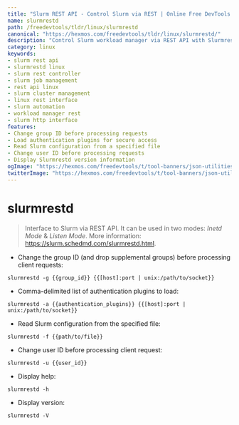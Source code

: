 ```yaml
---
title: "Slurm REST API - Control Slurm via REST | Online Free DevTools by Hexmos"
name: slurmrestd
path: /freedevtools/tldr/linux/slurmrestd
canonical: "https://hexmos.com/freedevtools/tldr/linux/slurmrestd/"
description: "Control Slurm workload manager via REST API with Slurmrestd. Manage clusters, submit jobs, and monitor status. Free online tool, no registration required."
category: linux
keywords:
- slurm rest api
- slurmrestd linux
- slurm rest controller
- slurm job management
- rest api linux
- slurm cluster management
- linux rest interface
- slurm automation
- workload manager rest
- slurm http interface
features:
- Change group ID before processing requests
- Load authentication plugins for secure access
- Read Slurm configuration from a specified file
- Change user ID before processing requests
- Display Slurmrestd version information
ogImage: "https://hexmos.com/freedevtools/t/tool-banners/json-utilities-banner.png"
twitterImage: "https://hexmos.com/freedevtools/t/tool-banners/json-utilities-banner.png"
---
```


# slurmrestd

> Interface to Slurm via REST API. It can be used in two modes: *Inetd Mode* & *Listen Mode*.
> More information: <https://slurm.schedmd.com/slurmrestd.html>.

- Change the group ID (and drop supplemental groups) before processing client requests:

`slurmrestd -g {{group_id}} {{[host]:port | unix:/path/to/socket}}`

- Comma-delimited list of authentication plugins to load:

`slurmrestd -a {{authentication_plugins}} {{[host]:port | unix:/path/to/socket}}`

- Read Slurm configuration from the specified file:

`slurmrestd -f {{path/to/file}}`

- Change user ID before processing client request:

`slurmrestd -u {{user_id}}`

- Display help:

`slurmrestd -h`

- Display version:

`slurmrestd -V`
